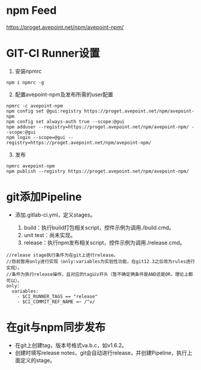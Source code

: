 # npm Feed
https://proget.avepoint.net/npm/avepoint-npm/

# GIT-CI Runner设置
1. 安装npmrc
```
npm i npmrc -g
```
2. 配置avepoint-npm及发布所需的user配置
```
npmrc -c avepoint-npm
npm config set @gui:registry https://proget.avepoint.net/npm/avepoint-npm
npm config set always-auth true --scope:@gui
npm adduser --registry=https://proget.avepoint.net/npm/avepoint-npm/ --scope:@gui
npm login --scope=@gui --registry=https://proget.avepoint.net/npm/avepoint-npm/
```
3. 发布
```
npmrc avepoint-npm
npm publish --registry https://proget.avepoint.net/npm/avepoint-npm/
```

# git添加Pipeline

* 添加.gitlab-ci.yml，定义stages。

  1. build：执行build打包相关script，控件示例为调用./build.cmd。
  2. unit test：尚未实现。
  3. release：执行npm发布相关script，控件示例为调用./release.cmd。
```
//release stage执行条件为在git上进行release。
//目前暂用only进行实现（only:variables为实验性功能，在git12.3之后改为rules进行实现）。
//条件为执行release操作，且对应的tag以v开头（暂不确定俩条件是AND还是OR，理论上都可以）。
only:
  variables:
    - $CI_RUNNER_TAGS == "release"
    - $CI_COMMIT_REF_NAME =~ /^v/
```

# 在git与npm同步发布
* 在git上创建tag，版本号格式va.b.c，如v1.6.2。
* 创建时填写release notes，git会自动进行release，并创建Pipeline，执行上面定义的stage。